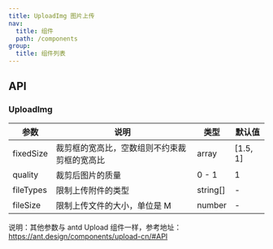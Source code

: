 ```yaml
---
title: UploadImg 图片上传
nav:
  title: 组件
  path: /components
group:
  title: 组件列表
---
```


## API

### UploadImg

| 参数      | 说明                                         | 类型     | 默认值   |
| --------- | -------------------------------------------- | -------- | -------- |
| fixedSize | 裁剪框的宽高比，空数组则不约束裁剪框的宽高比 | array    | [1.5, 1] |
| quality   | 裁剪后图片的质量                             | 0 - 1    | 1        |
| fileTypes | 限制上传附件的类型                           | string[] | -        |
| fileSize  | 限制上传文件的大小，单位是 M                 | number   | -        |

说明：其他参数与 antd Upload 组件一样，参考地址：https://ant.design/components/upload-cn/#API
